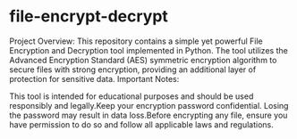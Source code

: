 # file-encrypt-decrypt
Project Overview: This repository contains a simple yet powerful File Encryption and Decryption tool implemented in Python. The tool utilizes the Advanced Encryption Standard (AES) symmetric encryption algorithm to secure files with strong encryption, providing an additional layer of protection for sensitive data.
Important Notes:

This tool is intended for educational purposes and should be used responsibly and legally.Keep your encryption password confidential. Losing the password may result in data loss.Before encrypting any file, ensure you have permission to do so and follow all applicable laws and regulations.
